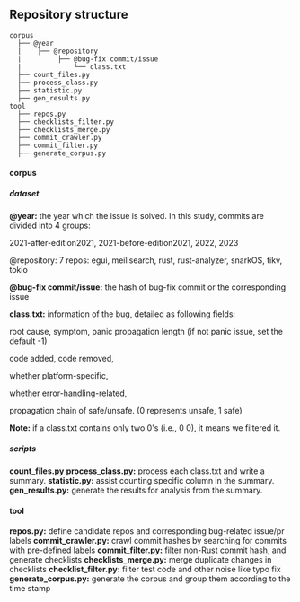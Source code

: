 ## Repository structure

```shell
corpus
  ├── @year
  |    ├── @repository
  |         ├── @bug-fix commit/issue
  |             └── class.txt
  ├── count_files.py
  ├── process_class.py
  ├── statistic.py
  ├── gen_results.py
tool
  ├── repos.py
  ├── checklists_filter.py
  ├── checklists_merge.py
  ├── commit_crawler.py
  ├── commit_filter.py
  ├── generate_corpus.py
```

#### corpus

##### dataset

**@year:** the year which the issue is solved. In this study, commits are divided into 4 groups:

2021-after-edition2021, 2021-before-edition2021, 2022, 2023

@repository: 7 repos: egui, meilisearch, rust, rust-analyzer, snarkOS, tikv, tokio

**@bug-fix commit/issue:** the hash of bug-fix commit or the corresponding issue

**class.txt:** information of the bug, detailed as following fields:  

root cause, symptom, panic propagation length (if not panic issue, set the default -1)

code added, code removed,

whether platform-specific,

whether error-handling-related,

propagation chain of safe/unsafe. (0 represents unsafe, 1 safe)

**Note:** if a class.txt contains only two 0's (i.e., 0 0), it means we filtered it.

##### scripts

**count_files.py**
**process_class.py:** process each class.txt and write a summary.
**statistic.py:** assist counting specific column in the summary. 
**gen_results.py:** generate the results for analysis from the summary.





#### tool

**repos.py:**  define candidate repos and corresponding bug-related issue/pr labels
**commit_crawler.py:**  crawl commit hashes by searching for commits with pre-defined labels
**commit_filter.py:** filter non-Rust commit hash, and generate checklists
**checklists_merge.py:** merge duplicate changes in checklists
**checklist_filter.py:** filter test code and other noise like typo fix
**generate_corpus.py:** generate the corpus and group them according to the time stamp